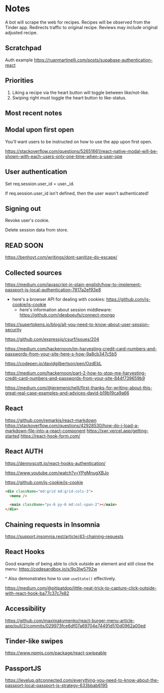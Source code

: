# Notes

A bot will scrape the web for recipes.
Recipes will be observed from the Tinder app.
Redirects traffic to original recipe.
Reviews may include original adjusted recipe.

## Scratchpad

Auth example
https://ruanmartinelli.com/posts/supabase-authentication-react

## Priorities

1. Liking a recipe via the heart button will toggle between like/not-like.
2. Swiping right must toggle the heart button to like-status.

## Most recent notes

## Modal upon first open

You'll want users to be instructed on how to use the app upon first open.

https://stackoverflow.com/questions/52651661/react-native-modal-will-be-shown-with-each-users-only-one-time-when-a-user-ope

## User authentication

Set req.session.user_id = user.\_id.

If req.session.user_id isn't defined, then the user wasn't authenticated!

## Signing out

Revoke user's cookie.

Delete session data from store.

## READ SOON

https://benhoyt.com/writings/dont-sanitize-do-escape/

## Collected sources

https://medium.com/javascript-in-plain-english/how-to-implement-passport-js-local-authentication-7617a2ef93e8

- here's a browser API for dealing with cookies: https://github.com/js-cookie/js-cookie
  - here's information about session middleware: https://github.com/jdesboeufs/connect-mongo

https://supertokens.io/blog/all-you-need-to-know-about-user-session-security

https://github.com/expressjs/csurf/issues/204

https://medium.com/hackernoon/im-harvesting-credit-card-numbers-and-passwords-from-your-site-here-s-how-9a8cb347c5b5

https://codepen.io/davidgilbertson/pen/OzdEbL

https://medium.com/hackernoon/part-2-how-to-stop-me-harvesting-credit-card-numbers-and-passwords-from-your-site-844f739659b9

https://medium.com/@jeremenichelli/first-thanks-for-writing-about-this-great-real-case-examples-and-advices-david-b19b19ca9a66

## React

https://github.com/remarkjs/react-markdown
https://stackoverflow.com/questions/42928530/how-do-i-load-a-markdown-file-into-a-react-component
https://swr.vercel.app/getting-started
https://react-hook-form.com/

## React AUTH

https://dennyscott.io/react-hooks-authentication/

https://www.youtube.com/watch?v=YPgMnugXBJo

https://github.com/js-cookie/js-cookie

```html
<div className="md:grid md:grid-cols-3">
  <menu />

  <main className="px-6 py-6 md:col-span-2"></main>
</div>
```

## Chaining requests in Insomnia

https://support.insomnia.rest/article/43-chaining-requests

## React Hooks

Good example of being able to click outside an element and still close the menu:
https://codesandbox.io/s/9o3lw5792w

^ Also demonstrates how to use `useState()` effectively.

https://medium.com/@pitipatdop/little-neat-trick-to-capture-click-outside-with-react-hook-ba77c37c7e82

## Accessibility

https://github.com/maximakymenko/react-burger-menu-article-app/pull/2/commits/029973fce6df07a69704e74491d510d0962a00ed

## Tinder-like swipes

https://www.npmjs.com/package/react-swipeable

## PassportJS

https://levelup.gitconnected.com/everything-you-need-to-know-about-the-passport-local-passport-js-strategy-633bbab6195
